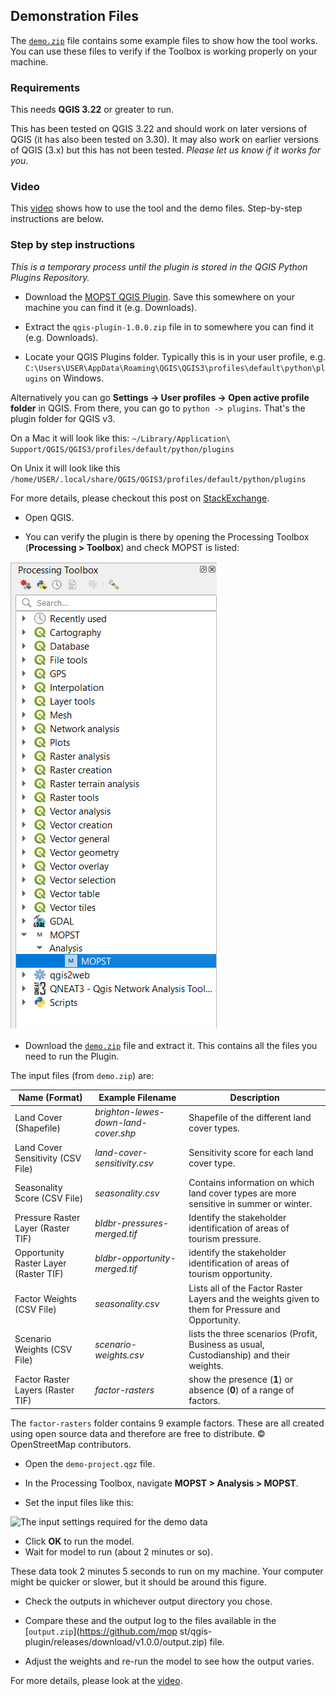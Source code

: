 ## Demonstration Files

The [`demo.zip`](https://github.com/mopst/qgis-plugin/releases/download/v1.0.0/demo.zip) file contains some example files to show how the tool works. You can use these files to verify if the Toolbox is working properly on your machine. 

### Requirements

This needs **QGIS 3.22** or greater to run.

This has been tested on QGIS 3.22 and should work on later versions of QGIS (it has also been tested on 3.30). It may also work on earlier versions of QGIS (3.x) but this has not been tested. *Please let us know if it works for you*. 

### Video

This [video](https://youtu.be/oK67PIRi64o) shows how to use the tool and the demo files. Step-by-step instructions are below. 
 
 
### Step by step instructions

*This is a temporary process until the plugin is stored in the QGIS Python Plugins Repository.*

- Download the [MOPST QGIS Plugin](https://github.com/mopst/qgis-plugin/archive/refs/tags/v1.0.0.zip). Save this somewhere on your machine you can find it (e.g. Downloads). 

- Extract the `qgis-plugin-1.0.0.zip` file in to somewhere you can find it (e.g. Downloads). 

- Locate your QGIS Plugins folder. Typically this is in your user profile, e.g. `C:\Users\USER\AppData\Roaming\QGIS\QGIS3\profiles\default\python\plugins` on Windows. 

Alternatively you can go **Settings -> User profiles -> Open active profile folder** in QGIS. From there, you can go to `python -> plugins`. That's the plugin folder for QGIS v3.

On a Mac it will look like this: `~/Library/Application\ Support/QGIS/QGIS3/profiles/default/python/plugins`

On Unix it will look like this `/home/USER/.local/share/QGIS/QGIS3/profiles/default/python/plugins`

For more details, please checkout this post on [StackExchange](https://gis.stackexchange.com/questions/274311/qgis-3-plugin-folder-location).

- Open QGIS.

- You can verify the plugin is there by opening the Processing Toolbox (**Processing > Toolbox**) and check MOPST is listed:

![Screenshot of the QGIS Processing Toolbox showing the MOPST Plugin](qgis-processing-screenshot.png)

- Download the [`demo.zip`](https://github.com/mopst/qgis-plugin/releases/download/v1.0.0/demo.zip) file and extract it. This contains all the files you need to run the Plugin. 

The input files (from `demo.zip`) are:

Name (Format) | Example Filename | Description
-- | -- | -- 
Land Cover (Shapefile) | *brighton-lewes-down-land-cover.shp* | Shapefile of the different land cover types. 
Land Cover Sensitivity (CSV File) | *land-cover-sensitivity.csv* | Sensitivity score for each land cover type.
Seasonality Score (CSV File) | *seasonality.csv* | Contains information on which land cover types are more sensitive in summer or winter. 
Pressure Raster Layer (Raster TIF) | *bldbr-pressures-merged.tif* | Identify the stakeholder identification of areas of tourism pressure. 
Opportunity Raster Layer (Raster TIF) | *bldbr-opportunity-merged.tif* | identify the stakeholder identification of areas of tourism opportunity. 
Factor Weights (CSV File) | *seasonality.csv* | Lists all of the Factor Raster Layers and the weights given to them for Pressure and Opportunity.
Scenario Weights (CSV File) | *scenario-weights.csv* | lists the three scenarios (Profit, Business as usual, Custodianship) and their weights. 
Factor Raster Layers (Raster TIF) | *factor-rasters* | show the presence (**1**) or absence (**0**) of a range of factors. 

The `factor-rasters` folder contains 9 example factors. These are all created using open source data and therefore are free to distribute. © OpenStreetMap contributors. 

- Open the `demo-project.qgz` file. 

- In the Processing Toolbox, navigate **MOPST > Analysis > MOPST**. 
- Set the input files like this:

![The input settings required for the demo data](demo-MOPST-tool-inputs.png)

- Click **OK** to run the model.
- Wait for model to run (about 2 minutes or so). 

These data took 2 minutes 5 seconds to run on my machine. Your computer might be quicker or slower, but it should be around this figure. 

- Check the outputs in whichever output directory you chose. 

- Compare these and the output log to the files available in the [`output.zip`](https://github.com/mop
st/qgis-plugin/releases/download/v1.0.0/output.zip) file. 

- Adjust the weights and re-run the model to see how the output varies.

For more details, please look at the [video](https://youtu.be/oK67PIRi64o).

